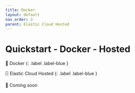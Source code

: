 ```yaml
---
title: Docker
layout: default
nav_order: 3
parent: Elastic Cloud Hosted
---
```


# Quickstart - Docker - Hosted

🐳 Docker
{: .label .label-blue }

🗄️ Elastic Cloud Hosted
{: .label .label-blue }

🚧 Coming soon